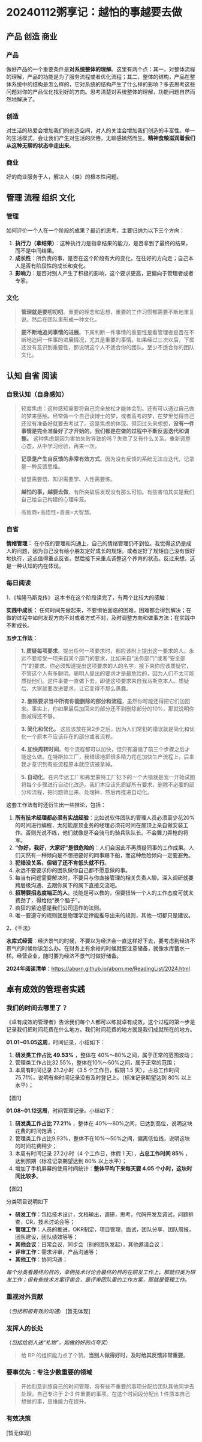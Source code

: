# 20240112粥享记：越怕的事越要去做

## 产品 创造 商业
### 产品
做好产品的一个重要条件是**对系统整体的理解**。这里有两个点：其一，对整体流程的理解，产品的功能是为了服务流程或者优化流程；其二，整体的结构，产品在整体系统中的结构是怎么样的，它对系统的结构产生了什么样的影响？多去思考这些问题对你的产品优化找到好的方向。思考清楚对系统整体的理解，功能问题自然而然地解决了。


### 创造
对生活的热爱会增加我们的创造空间，对人的关注会增加我们创造的丰富性。单一的生活模式，会让我们产生对生活的厌倦，无聊感嫣然而生。**精神食粮滋润着我们从这种无聊的状态中走出来**。

### 商业
好的商业服务于人，解决人（类）的根本性问题。

## 管理 流程 组织 文化
### 管理
如何评价一个人在一个阶段的成果？最近的思考，主要归纳为以下三个方向：
1.  **执行力（拿结果）**：这种执行力是指拿结果的能力，是否拿到了最终的结果，而不是中间结果。
2. **成长性**：所负责的事，是否在这个阶段有大的变化，在往好的方向走；自己本人是否有阶段性的成长和变化。
3. **影响力**：是否对别人产生了积极的影响，这个要求更高，更偏向于管理者或者专家。

### 文化
> **管理就是要叨叨叨**。重要的理念和思想，重要的工作习惯都需要不断地重复说。然后在团队里形成一种文化。

> **要不断地追问事情的进展**。下属判断一件事情的重要性是看管理者是否在不断地追问一件事的进展情况，尤其是重要的事情。如果经过三次以后，下属还没有意识到重要性，那说明这个人不适合你的团队。至少不适合你的团队文化。

## 认知 自省 阅读

### 自我认知（自身感知）
> 轻度焦虑：这种感知需要将自己完全放松才能体会到。还有可以通过自己做的梦来感触。经常做一个自己读博士的梦，或者高考的梦，在梦里觉得自己还没有准备好就要去考试了。这是焦虑的体现。但回过头来想想，**没有一件事情是完全准备好了才开始的，我们都是在做的过程中不断反思迭代和调整。** 这种焦虑是因为害怕失败导致的吗？失败了又有什么关系。重新调整心态，从中学习经验，再来一次。

> **记录是产生自反馈的非常有效方式**。因为没有反馈的系统无法自迭代，记录是一种反馈思维。

> 智慧需要悟、知识需要学、人性需要练。

> **越怕的事，越要去做**，有所突破后发现没有那么可怕。有些害怕其实是我们自己给自己构建的心理牢笼。

> 高智商+高悟性+善良=大智慧。

### 自省
**情绪管理：** 在小孩的管理和沟通上，自己的情绪管理仍不到位。我觉得这仍是成人的问题，因为自己没有给小朋友定好成长的规矩。或者定好了规矩自己没有很好地执行，这点值得重点反省。然后接下来重点调整这个养育的状态。反过来想，这是一种认知的内在体现。

### 每日阅读
1、《埃隆马斯克传》
这本书在这个阶段读完了，有两个比较大的感触：

**实践中成长：** 任何时间先做起来，不要惧怕面临的困难，困难都会得到解决；在做的过程中如何发现方向不对或者方式不对，及时调整方向和做事方法；在实践中不断成长。

**五步工作法：**

> **1. 质疑每项要求**。提出任何一项要求时，都应该附上提出这一要求的人。永远不要接受一项来自某个部门的要求，比如来自“法务部门”或者“安全部门”的要求。你必须知道提出这项要求的人的名字。接下来你应该质疑它，不管这个人有多聪明。聪明人提出的要求才是最危险的，因为人们不太可能质疑他们。这件事要一直做下去，即便这项要求来自我马斯克本人。质疑后，大家就要改进要求，让它变得不那么愚蠢。

> **2. 删除要求当中所有你能删除的部分和流程**，虽然你可能还得把它们加回来。事实上，你如果最后加回来的部分还不到删除部分的10%，那就说明你删减得还不够。

> **3. 简化和优化。** 这应该放在第2步之后，因为人们常犯的错误就是简化和优化一个原本不应该存在的部分或者流程。

> **4. 加快周转时间**。每个流程都可以加快，但只有遵循了前三个步骤之后才能这么做。在特斯拉工厂，我错误地把很多精力花在加快生产流程上，后来我才意识到有些流程原本就应该被拿掉。

> **5. 自动化**。在内华达工厂和弗里蒙特工厂犯下的一个大错就是我一开始试图将每个步骤进行自动化改造。我们本应该先质疑所有要求，删除不必要的部分和流程，把问题筛出来、处理掉，然后再推进自动化。

这套工作法有时还衍生出一些推论，包括：
1. **所有技术经理都必须有实战经验**：比如说软件团队的管理人员必须至少花20%的时间进行编程，太阳能屋顶业务的经理必须花时间在屋顶上亲自做安装工作。否则光说不练，他们就像是不会骑马的骑兵队队长。不会舞刀弄枪的将军。
2. **“你好，我好，大家好”是很危险的**：人们会因此不再质疑同事的工作成果。人们天然有一种倾向是不想把要好的同事踢下船，而这种危险倾向一定要避免。
3. **犯错没关系，但错了还不肯低头就不行**。
4. 永远不要要求你的团队做你自己都不愿意做的事。
5. 每当有问题需要解决时，不要只与你直接管理的相关负责人聊。深入调研就要跨层级沟通，去跟你属下的属下直接交流吧。
6. **招聘要招态度端正的人**。技能是可以教的，但要扭转一个人的工作态度可就太费劲了，得给他“换个脑子”。
7. 疯狂的紧迫感是我们公司运作的法则。
8. 唯一要遵守的规则就是物理学定律能推导出来的规则，其他一切都只是建议。

2、《干法》

**水库式经营**：经济景气的时候，不要以为经济会一直这样好下去，要考虑到经济不景气的时候你该怎么办。在财务上有余裕的时候就要注意储备，就像水库蓄水一样。经营企业，随时要为经济不景气时做好储备。

**2024年阅读清单**：https://aborn.github.io/aborn.me/ReadingList/2024.html

## 卓有成效的管理者实践
### 我们的时间去哪里了？
《卓有成效的管理者》告诉我们每个人都可以练就卓有成效，这个过程的第一步是记录我们把时间花费在什么地方。我们时间花费的地方就是我们成就所在的地方。

**01.01~01.05这周**，时间记录，小结如下：
1.  **研发类工作占比 49.53%** ，整体在 40%～80%之间，属于正常的范围波动；
2. 管理类工作占比32.55%，整体在10%～50%之间，属于正常的范围；
3. 本周有时间记录 21.2小时（3.5 个工作日，假期 1.5 天），占总工作时间 75.71%，说明有些时间记录没有及时登记上。（标准记录期望达到 80% 以上水平）；

【图1】

**01.08~01.12这周**，时间管理记录。小结如下：
1. **研发类工作占比 77.21%** ，整体在 40%～80%之间，已达到高位，说明这块花费的时间饱满；
2. 管理类工作占比9.93%，整体不在10%～50%之间，偏离低位线，说明这块的时间花费稍少；
3. 本周有时间记录 27.2小时（4 个工作日，休假 1 天），**占总工作时间 85%** ，达到预期（标准记录期望达到 80% 以上水平）；
4. 增加了手机屏幕的使用时间统计：**整体平均下来每天要 4.05 个小时，这块时间比较多**。

【图2】

分类项目说明如下
- **研发工作**：包括技术设计，文档输出，调研，思考，代码开发及调试，问题排查，CR，技术讨论会等；
- **管理工作**：人员的推进，OKR制定，项目管理，面试，团队分享，团队周报，团队建设，团队绩效等等；
- **其他会议**：日常会议，同步会（别的团队发起），其他邀请会议；
- **评审工作**：需求评审，产品沟通等；
- **其他工作**：协同沟通；

*每个分类看最终的目的，举例技术讨论会最终的目的在研发工作上，那就归类为研发工作；但有些技术方案评审会，是评审团队里的工作方案，那就是管理工作。*

### 重视对外贡献
（*包括积极有效的沟通*）
[暂无体现]

### 发挥人的长处
（*包括给别人送“礼物”，如做的好的点夸奖*）
> 给 BP 的组织能力点了个赞。**当别人做得好时，及时给其反馈非常重要**。

### 要事优先：专注少数重要的领域
> 开始刻意训练自己的时间管理，将有些不重要的事项分配给团队其他同学去处理，自己专注于 2-3 件重要的事项。在这个时间段分配出 1 件原本自己想做的事，思维能力在提升。

### 有效决策
[暂无体现]
